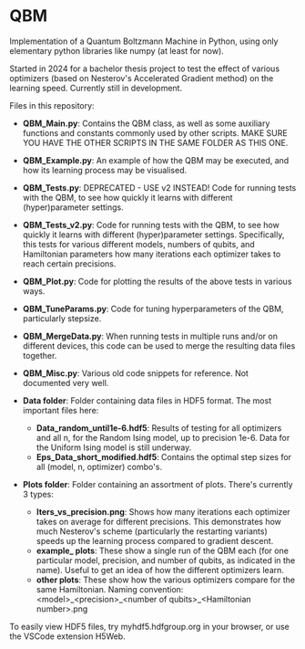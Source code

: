 # QBM
Implementation of a Quantum Boltzmann Machine in Python, using only elementary python libraries like numpy (at least for now).

Started in 2024 for a bachelor thesis project to test the effect of various optimizers (based on Nesterov's Accelerated Gradient method) on the learning speed. Currently still in development.

Files in this repository:
- <b>QBM_Main.py</b>: Contains the QBM class, as well as some auxiliary functions and constants commonly used by other scripts. MAKE SURE YOU HAVE THE OTHER SCRIPTS IN THE SAME FOLDER AS THIS ONE.
- <b>QBM_Example.py</b>: An example of how the QBM may be executed, and how its learning process may be visualised.
- <b>QBM_Tests.py</b>: DEPRECATED - USE v2 INSTEAD! Code for running tests with the QBM, to see how quickly it learns with different (hyper)parameter settings.
- <b>QBM_Tests_v2.py</b>: Code for running tests with the QBM, to see how quickly it learns with different (hyper)parameter settings. Specifically, this tests for various different models, numbers of qubits, and Hamiltonian parameters how many iterations each optimizer takes to reach certain precisions.
- <b>QBM_Plot.py</b>: Code for plotting the results of the above tests in various ways.
- <b>QBM_TuneParams.py</b>: Code for tuning hyperparameters of the QBM, particularly stepsize.
- <b>QBM_MergeData.py</b>: When running tests in multiple runs and/or on different devices, this code can be used to merge the resulting data files together.
- <b>QBM_Misc.py</b>: Various old code snippets for reference. Not documented very well.

- <b>Data folder</b>: Folder containing data files in HDF5 format. The most important files here:
  - <b>Data_random_until1e-6.hdf5</b>: Results of testing for all optimizers and all n, for the Random Ising model, up to precision 1e-6. Data for the Uniform Ising model is still underway.
  - <b>Eps_Data_short_modified.hdf5</b>: Contains the optimal step sizes for all (model, n, optimizer) combo's.

- <b>Plots folder</b>: Folder containing an assortment of plots. There's currently 3 types:
  - <b>Iters_vs_precision.png</b>: Shows how many iterations each optimizer takes on average for different precisions. This demonstrates how much Nesterov's scheme (particularly the restarting variants) speeds up the learning process compared to gradient descent.
  - <b>example_ plots</b>: These show a single run of the QBM each (for one particular model, precision, and number of qubits, as indicated in the name). Useful to get an idea of how the different optimizers learn.
  - <b>other plots</b>: These show how the various optimizers compare for the same Hamiltonian. Naming convention: \<model>\_\<precision>\_\<number of qubits>\_\<Hamiltonian number>.png

To easily view HDF5 files, try myhdf5.hdfgroup.org in your browser, or use the VSCode extension H5Web.
